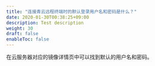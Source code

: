 ```yaml
---
title: "连接青云远程终端时的默认登录用户名和密码是什么？"
date: 2020-01-30T00:38:25+09:00
description: Test description
weight: 30
draft: false
enableToc: false
---
```


在云服务器对应的镜像详情页中可以找到默认的用户名和密码。